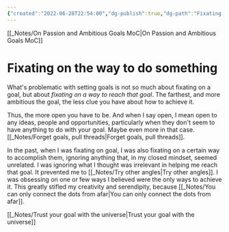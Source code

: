 ```yaml
---
{"created":"2022-06-28T22:54:00","dg-publish":true,"dg-path":"Fixating on the way to do something.md","permalink":"/fixating-on-the-way-to-do-something/","dgPassFrontmatter":true,"updated":"2025-01-19T22:20:18.675+01:00"}
---
```


[[_Notes/On Passion and Ambitious Goals MoC\|On Passion and Ambitious Goals MoC]]

# Fixating on the way to do something

What's problematic with setting goals is not so much about fixating on a goal, but about _fixating on a way to reach that goal_.
The farthest, and more ambitious the goal, the less clue you have about how to achieve it. 

Thus, the more open you have to be. And when I say open, I mean open to any ideas, people and opportunities, particularly when they don't seem to have anything to do with your goal. Maybe even more in that case. [[_Notes/Forget goals, pull threads\|Forget goals, pull threads]].

In the past, when I was fixating on goal, I was also fixating on a certain way to accomplish them, ignoring anything that, in my closed mindset, seemed unrelated. I was ignoring what I thought was irrelevant in helping me reach that goal. It prevented me to [[_Notes/Try other angles\|Try other angles]]. I was obsessing on one or few ways I believed were the only ways to achieve it. This greatly stifled my creativity and serendipity, because [[_Notes/You can only connect the dots from afar\|You can only connect the dots from afar]].

[[_Notes/Trust your goal with the universe\|Trust your goal with the universe]]